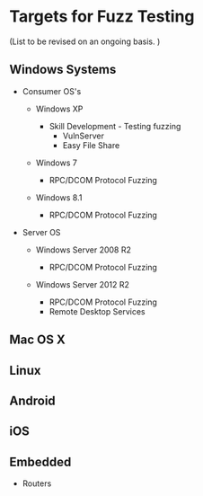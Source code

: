 Targets for Fuzz Testing
===============

(List to be revised on an ongoing basis. )


Windows Systems
----------------------------

* Consumer OS's
	
	* Windows XP	

		* Skill Development - Testing fuzzing
			* VulnServer
			* Easy File Share

	* Windows 7

		* RPC/DCOM Protocol Fuzzing

	* Windows 8.1

		* RPC/DCOM Protocol Fuzzing

* Server OS

	* Windows Server 2008 R2

		* RPC/DCOM Protocol Fuzzing

	* Windows Server 2012 R2

		* RPC/DCOM Protocol Fuzzing
		* Remote Desktop Services


Mac OS X
---------------

Linux
---------

Android
------------

iOS
------

Embedded
-----------------

* Routers
